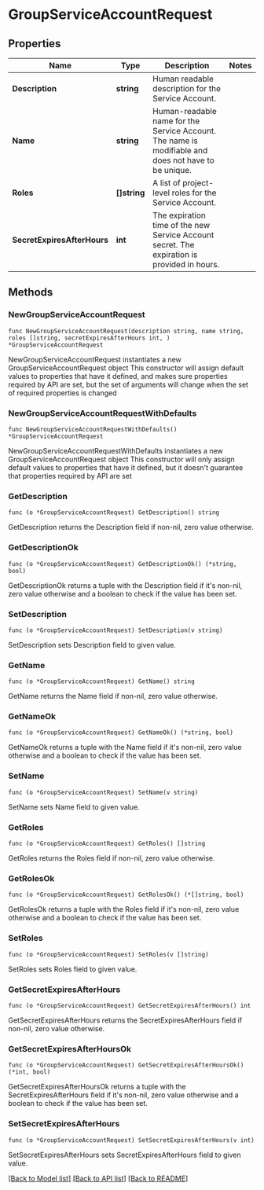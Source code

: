 # GroupServiceAccountRequest

## Properties

Name | Type | Description | Notes
------------ | ------------- | ------------- | -------------
**Description** | **string** | Human readable description for the Service Account. | 
**Name** | **string** | Human-readable name for the Service Account. The name is modifiable and does not have to be unique. | 
**Roles** | **[]string** | A list of project-level roles for the Service Account. | 
**SecretExpiresAfterHours** | **int** | The expiration time of the new Service Account secret. The expiration is provided in hours. | 

## Methods

### NewGroupServiceAccountRequest

`func NewGroupServiceAccountRequest(description string, name string, roles []string, secretExpiresAfterHours int, ) *GroupServiceAccountRequest`

NewGroupServiceAccountRequest instantiates a new GroupServiceAccountRequest object
This constructor will assign default values to properties that have it defined,
and makes sure properties required by API are set, but the set of arguments
will change when the set of required properties is changed

### NewGroupServiceAccountRequestWithDefaults

`func NewGroupServiceAccountRequestWithDefaults() *GroupServiceAccountRequest`

NewGroupServiceAccountRequestWithDefaults instantiates a new GroupServiceAccountRequest object
This constructor will only assign default values to properties that have it defined,
but it doesn't guarantee that properties required by API are set

### GetDescription

`func (o *GroupServiceAccountRequest) GetDescription() string`

GetDescription returns the Description field if non-nil, zero value otherwise.

### GetDescriptionOk

`func (o *GroupServiceAccountRequest) GetDescriptionOk() (*string, bool)`

GetDescriptionOk returns a tuple with the Description field if it's non-nil, zero value otherwise
and a boolean to check if the value has been set.

### SetDescription

`func (o *GroupServiceAccountRequest) SetDescription(v string)`

SetDescription sets Description field to given value.

### GetName

`func (o *GroupServiceAccountRequest) GetName() string`

GetName returns the Name field if non-nil, zero value otherwise.

### GetNameOk

`func (o *GroupServiceAccountRequest) GetNameOk() (*string, bool)`

GetNameOk returns a tuple with the Name field if it's non-nil, zero value otherwise
and a boolean to check if the value has been set.

### SetName

`func (o *GroupServiceAccountRequest) SetName(v string)`

SetName sets Name field to given value.

### GetRoles

`func (o *GroupServiceAccountRequest) GetRoles() []string`

GetRoles returns the Roles field if non-nil, zero value otherwise.

### GetRolesOk

`func (o *GroupServiceAccountRequest) GetRolesOk() (*[]string, bool)`

GetRolesOk returns a tuple with the Roles field if it's non-nil, zero value otherwise
and a boolean to check if the value has been set.

### SetRoles

`func (o *GroupServiceAccountRequest) SetRoles(v []string)`

SetRoles sets Roles field to given value.

### GetSecretExpiresAfterHours

`func (o *GroupServiceAccountRequest) GetSecretExpiresAfterHours() int`

GetSecretExpiresAfterHours returns the SecretExpiresAfterHours field if non-nil, zero value otherwise.

### GetSecretExpiresAfterHoursOk

`func (o *GroupServiceAccountRequest) GetSecretExpiresAfterHoursOk() (*int, bool)`

GetSecretExpiresAfterHoursOk returns a tuple with the SecretExpiresAfterHours field if it's non-nil, zero value otherwise
and a boolean to check if the value has been set.

### SetSecretExpiresAfterHours

`func (o *GroupServiceAccountRequest) SetSecretExpiresAfterHours(v int)`

SetSecretExpiresAfterHours sets SecretExpiresAfterHours field to given value.


[[Back to Model list]](../README.md#documentation-for-models) [[Back to API list]](../README.md#documentation-for-api-endpoints) [[Back to README]](../README.md)


